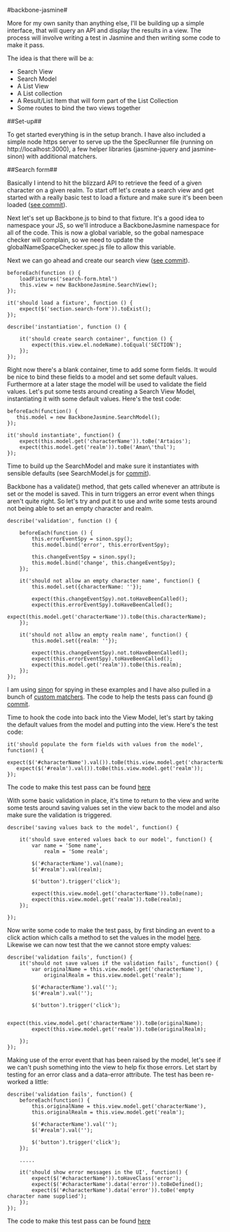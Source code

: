 #backbone-jasmine#

More for my own sanity than anything else, I'll be building up a simple interface, that will query an API
and display the results in a view. The process will involve writing a test in Jasmine and then writing some
code to make it pass.

The idea is that there will be a:

* Search View
* Search Model
* A List View
* A List collection
* A Result/List Item that will form part of the List Collection
* Some routes to bind the two views together

##Set-up##

To get started everything is in the setup branch. I have also included a simple node https server to serve
up the the SpecRunner file (running on http://localhost:3000), a few helper libraries (jasmine-jquery and jasmine-sinon) with additional matchers.

##Search form##

Basically I intend to hit the blizzard API to retrieve the feed of a given character on a given realm. To start
off let's create a search view and get started with a really basic test to load a fixture and make sure it's been
been loaded ([see commit](de9247810ec74ab647f61258f955843651f99800)).

Next let's set up Backbone.js to bind to that fixture. It's a good idea to namespace your JS, so we'll introduce a
BackboneJasmine namespace for all of the code. This is now a global variable, so the gobal namespace checker will
complain, so we need to update the globalNameSpaceChecker.spec.js file to allow this variable.

Next we can go ahead and create our search view ([see commit](dc4ad52fb76a78a75324ce2b5440ee5ba84724c1)).

    beforeEach(function () {
        loadFixtures('search-form.html')
        this.view = new BackboneJasmine.SearchView();
    });

    it('should load a fixture', function () {
        expect($('section.search-form')).toExist();
    });

    describe('instantiation', function () {

        it('should create search container', function () {
            expect(this.view.el.nodeName).toEqual('SECTION');
        });
    });

Right now there's a blank container, time to add some form fields. It would be nice to bind these fields to a
model and set some default values. Furthermore at a later stage the model will be used to validate the field values.
Let's put some tests around creating a Search View Model, instantiating it with some default values.  Here's the test
code:

    beforeEach(function() {
       this.model = new BackboneJasmine.SearchModel();
    });

    it('should instantiate', function() {
        expect(this.model.get('characterName')).toBe('Artaios');
        expect(this.model.get('realm')).toBe('Aman\'thul');
    });

Time to build up the SearchModel and make sure it instantiates with sensible defaults (see SearchModel.js for
[commit](8f65bebc21aadc613cff3e37d7a83e917fa4e1f0)).

Backbone has a validate() method, that gets called whenever an attribute is set or the model is saved. This
in turn triggers an error event when things aren't quite right. So let's try and put it to use and write
some tests around not being able to set an empty character and realm.

    describe('validation', function () {

        beforeEach(function () {
            this.errorEventSpy = sinon.spy();
            this.model.bind('error', this.errorEventSpy);

            this.changeEventSpy = sinon.spy();
            this.model.bind('change', this.changeEventSpy);
        });

        it('should not allow an empty character name', function() {
            this.model.set({characterName: ''});

            expect(this.changeEventSpy).not.toHaveBeenCalled();
            expect(this.errorEventSpy).toHaveBeenCalled();
            expect(this.model.get('characterName')).toBe(this.characterName);
        });

        it('should not allow an empty realm name', function() {
            this.model.set({realm: ''});

            expect(this.changeEventSpy).not.toHaveBeenCalled();
            expect(this.errorEventSpy).toHaveBeenCalled();
            expect(this.model.get('realm')).toBe(this.realm);
        });
    });

I am using [sinon](http://sinonjs.org/) for spying in these examples and I have also pulled in a bunch of
[custom matchers](https://github.com/froots/jasmine-sinon). The code to help the tests pass can found @
[commit](89e9e320c10f45c238dd574427840ca41ddb7f4e).

Time to hook the code into back into the View Model, let's start by taking the default values from the model and putting
 into the view. Here's the test code:

    it('should populate the form fields with values from the model', function() {
       expect($('#characterName').val()).toBe(this.view.model.get('characterName'));
       expect($('#realm').val()).toBe(this.view.model.get('realm'));
    });

The code to make this test pass can be found [here](eeebc6eb515eddb8e6f7aada4237819bfa2161c9)

With some basic validation in place, it's time to return to the view and write some tests around saving values set in the
 view back to the model and also make sure the validation is triggered.

    describe('saving values back to the model', function() {

        it('should save entered values back to our model', function() {
            var name = 'Some name',
                realm = 'Some realm';

            $('#characterName').val(name);
            $('#realm').val(realm);

            $('button').trigger('click');

            expect(this.view.model.get('characterName')).toBe(name);
            expect(this.view.model.get('realm')).toBe(realm);
        });

    });

Now write some code to make the test pass, by first binding an event to a click action which calls a method to set
the values in the model [here](11b26e0). Likewise we can now test that the we cannot store empty values:

    describe('validation fails', function() {
        it('should not save values if the validation fails', function() {
            var originalName = this.view.model.get('characterName'),
                originalRealm = this.view.model.get('realm');

            $('#characterName').val('');
            $('#realm').val('');

            $('button').trigger('click');

            expect(this.view.model.get('characterName')).toBe(originalName);
            expect(this.view.model.get('realm')).toBe(originalRealm);

        });
    });

Making use of the error event that has been raised by the model, let's see if we can't push something into the view to
help fix those errors. Let start by testing for an error class and a data-error attribute. The test has been re-worked
a little:

    describe('validation fails', function() {
        beforeEach(function() {
            this.originalName = this.view.model.get('characterName'),
            this.originalRealm = this.view.model.get('realm');

            $('#characterName').val('');
            $('#realm').val('');

            $('button').trigger('click');
        });

        .....

        it('should show error messages in the UI', function() {
            expect($('#characterName')).toHaveClass('error');
            expect($('#characterName').data('error')).toBeDefined();
            expect($('#characterName').data('error')).toBe('empty character name supplied');
        });
    });

The code to make this test pass can be found [here]()
